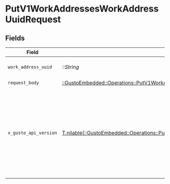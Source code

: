 # PutV1WorkAddressesWorkAddressUuidRequest


## Fields

| Field                                                                                                                                                                                                                        | Type                                                                                                                                                                                                                         | Required                                                                                                                                                                                                                     | Description                                                                                                                                                                                                                  |
| ---------------------------------------------------------------------------------------------------------------------------------------------------------------------------------------------------------------------------- | ---------------------------------------------------------------------------------------------------------------------------------------------------------------------------------------------------------------------------- | ---------------------------------------------------------------------------------------------------------------------------------------------------------------------------------------------------------------------------- | ---------------------------------------------------------------------------------------------------------------------------------------------------------------------------------------------------------------------------- |
| `work_address_uuid`                                                                                                                                                                                                          | *::String*                                                                                                                                                                                                                   | :heavy_check_mark:                                                                                                                                                                                                           | The UUID of the work address                                                                                                                                                                                                 |
| `request_body`                                                                                                                                                                                                               | [::GustoEmbedded::Operations::PutV1WorkAddressesWorkAddressUuidRequestBody](../../models/operations/putv1workaddressesworkaddressuuidrequestbody.md)                                                                         | :heavy_check_mark:                                                                                                                                                                                                           | N/A                                                                                                                                                                                                                          |
| `x_gusto_api_version`                                                                                                                                                                                                        | [T.nilable(::GustoEmbedded::Operations::PutV1WorkAddressesWorkAddressUuidHeaderXGustoAPIVersion)](../../models/operations/putv1workaddressesworkaddressuuidheaderxgustoapiversion.md)                                        | :heavy_minus_sign:                                                                                                                                                                                                           | Determines the date-based API version associated with your API call. If none is provided, your application's [minimum API version](https://docs.gusto.com/embedded-payroll/docs/api-versioning#minimum-api-version) is used. |